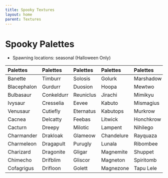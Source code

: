 ```yaml
---
title: Spooky Textures
layout: home
parent: Textures
---
```


# Spooky Palettes
- Spawning locations: seasonal (Halloween Only)

| Palettes    | Palettes   | Palettes  | Palettes   | Palettes   | Palettes    | Palettes |
|:------------|:-----------|:----------|:-----------|:-----------|:------------|:---------|
| Banette     | Timburr    | Solosis   | Golurk     | Marshadow  | Tentacool   | Carreon  |
| Blacephalon | Gurdurr    | Duosion   | Hoopa      | Mewtwo     | Tentacruel  | Applin   |
| Bulbasaur   | Conkeldurr | Reuniclus | Jirachi    | Mimikyu    | Togepi      | Flapple  |
| Ivysaur     | Cresselia  | Eevee     | Kabuto     | Mismagius  | Togekiss    | Appletun |
| Venusaur    | Cutiefly   | Eternatus | Kabutops   | Murkrow    | Togetic     | Yamask   |
| Cacnea      | Delcatty   | Feebas    | Litwick    | Honchkrow  | Victini     |          |
| Cacturn     | Dreepy     | Milotic   | Lampent    | Nihilego   | Wobbuffet   |          |
| Charmander  | Drakloak   | Glameow   | Chandelure | Rayquaza   | Xurkitree   |          |
| Charmeleon  | Dragapult  | Purugly   | Lunala     | Ribombee   | Sprigatito  |          |
| Charizard   | Dragonite  | Gligar    | Magnemite  | Shuppet    | Floragato   |          |
| Chimecho    | Drifblim   | Gliscor   | Magneton   | Spiritomb  | Meowscarada |          |
| Cofagrigus  | Drifloon   | Golett    | Magnezone  | Tapu Lele  | Gengar      |          |